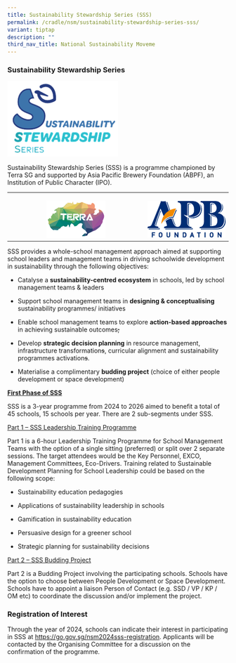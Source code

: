 ```yaml
---
title: Sustainability Stewardship Series (SSS)
permalink: /cradle/nsm/sustainability-stewardship-series-sss/
variant: tiptap
description: ""
third_nav_title: National Sustainability Moveme
---
```

<h3><strong>Sustainability Stewardship Series</strong></h3>
<p></p>
<div class="isomer-image-wrapper">
<img style="width: 50%;" height="auto" width="100%" alt="" src="/images/Cradle/NSM/SSS_logo.png">
</div>
<p>Sustainability Stewardship Series (SSS) is a programme championed by Terra
SG and supported by Asia Pacific Brewery Foundation (ABPF), an Institution
of Public Character (IPO).</p>
<p></p>
<table>
<tbody>
<tr>
<th rowspan="1" colspan="1">
<p></p>
<div class="isomer-image-wrapper">
<img style="width: 45%;" height="auto" width="100%" alt="" src="/images/Cradle/NSM/Terra.png">
</div>
</th>
<th rowspan="1" colspan="1">
<p></p>
<div class="isomer-image-wrapper">
<img style="width: 100%;" height="auto" width="100%" alt="" src="/images/Cradle/NSM/APB_foundation_logo.png">
</div>
</th>
</tr>
</tbody>
</table>
<p></p>
<p>SSS provides a whole-school management approach aimed at supporting school
leaders and management teams in driving schoolwide development in sustainability
through the following objectives:</p>
<ul data-tight="true" class="tight">
<li>
<p>Catalyse a <strong>sustainability-centred ecosystem</strong> in schools,
led by school management teams &amp; leaders</p>
</li>
<li>
<p>Support school management teams in <strong>designing &amp; conceptualising</strong> sustainability
programmes/ initiatives</p>
</li>
<li>
<p>Enable school management teams to explore <strong>action-based approaches</strong> in
achieving sustainable outcomes<s>;</s>
</p>
</li>
<li>
<p>Develop <strong>strategic decision planning</strong> in resource management,
infrastructure transformation<s>s</s>, curricular alignment and sustainability
programmes activation<s>s</s>.</p>
</li>
<li>
<p>Materialise a complimentary <strong>budding project</strong> (choice of
either people development or space development)</p>
</li>
</ul>
<p></p>
<p><strong><u>First Phase of SSS</u></strong>
</p>
<p>SSS is a 3-year programme from 2024 to 2026 aimed to benefit a total of
45 schools, 15 schools per year. There are 2 sub-segments under SSS.</p>
<p></p>
<p><u>Part 1 – SSS Leadership Training Programme</u>
</p>
<p>Part 1 is a 6-hour Leadership Training Programme for School Management
Teams with the option of a single sitting (preferred) or split over 2 separate
sessions. The target attendees would be the Key Personnel, EXCO, Management
Committees, Eco-Drivers. Training related to Sustainable Development Planning
for School Leadership could be based on the following scope:</p>
<ul data-tight="true" class="tight">
<li>
<p>Sustainability education pedagogies</p>
</li>
<li>
<p>Applications of sustainability leadership in schools</p>
</li>
<li>
<p>Gamification in sustainability education</p>
</li>
<li>
<p>Persuasive design for a greener school</p>
</li>
<li>
<p>Strategic planning for sustainability decisions</p>
</li>
</ul>
<p></p>
<p><u>Part 2 – SSS Budding Project</u>
</p>
<p>Part 2 is a Budding Project involving the participating schools. Schools
have the option to choose between People Development or Space Development.
Schools have to appoint a liaison Person of Contact (e.g. SSD / VP / KP
/ OM etc) to coordinate the discussion and/or implement the project.</p>
<p></p>
<h3><strong>Registration of Interest</strong></h3>
<p>Through the year of 2024, schools can indicate their interest in participating
in SSS at <a href="https://go.gov.sg/nsm2024sss-registration" rel="noopener noreferrer nofollow" target="_blank">https://go.gov.sg/nsm2024sss-registration</a>.
Applicants will be contacted by the Organising Committee for a discussion
on the confirmation of the programme.</p>
<p></p>
<p></p>